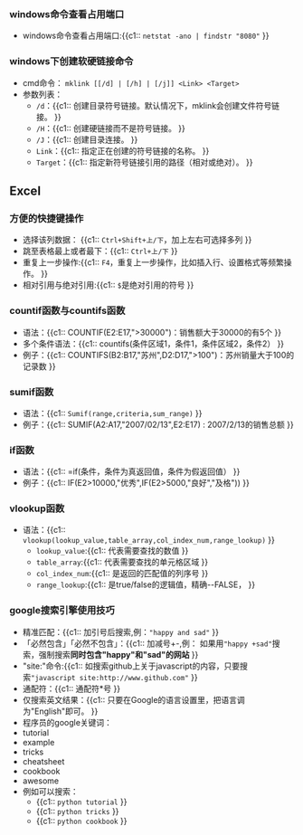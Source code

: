 ### windows命令查看占用端口 [	](常用技巧_20200308041234778)
+ windows命令查看占用端口:{{c1:: `netstat -ano | findstr "8080"` }}

### windows下创建软硬链接命令 [	](常用技巧_20200822070211691)

+ cmd命令： `mklink [[/d] | [/h] | [/j]] <Link> <Target>`
+ 参数列表：
  + `/d`：{{c1:: 创建目录符号链接。默认情况下，mklink会创建文件符号链接。 }}
  + `/H`：{{c1:: 创建硬链接而不是符号链接。 }}
  + `/J`：{{c1:: 创建目录连接。 }}
  + `Link`：{{c1:: 指定正在创建的符号链接的名称。 }}
  + `Target`：{{c1:: 指定新符号链接引用的路径（相对或绝对）。 }}

## Excel [	](常用技巧_20201026050823657)

### 方便的快捷键操作 [	](常用技巧_20201026050823662)
+ 选择该列数据： {{c1:: `Ctrl+Shift+上/下`，加上左右可选择多列 }}
+ 跳至表格最上或者最下：{{c1:: `Ctrl+上/下` }}
+ 重复上一步操作:{{c1:: `F4`，重复上一步操作，比如插入行、设置格式等频繁操作。 }}
+ 相对引用与绝对引用:{{c1:: `$`是绝对引用的符号 }}

### countif函数与countifs函数 [	](常用技巧_20201026050823665)
+ 语法：{{c1:: COUNTIF(E2:E17,">30000")：销售额大于30000的有5个 }}
+ 多个条件语法：{{c1:: countifs(条件区域1，条件1，条件区域2，条件2） }}
+ 例子：{{c1:: COUNTIFS(B2:B17,"苏州",D2:D17,">100")：苏州销量大于100的记录数 }}

### sumif函数 [	](常用技巧_20201026050823667)
+ 语法：{{c1:: `Sumif(range,criteria,sum_range)` }}
+ 例子：{{c1:: SUMIF(A2:A17,"2007/02/13",E2:E17) : 2007/2/13的销售总额 }}

### if函数 [	](常用技巧_20201026050823669)
+ 语法：{{c1:: =if(条件，条件为真返回值，条件为假返回值） }}
+ 例子：{{c1:: IF(E2>10000,"优秀",IF(E2>5000,"良好","及格")) }}

### vlookup函数 [	](常用技巧_20201026050823671)
+ 语法：{{c1:: `vlookup(lookup_value,table_array,col_index_num,range_lookup)` }}
  + `lookup_value`:{{c1:: 代表需要查找的数值 }}
  + `table_array`:{{c1:: 代表需要查找的单元格区域 }}
  + `col_index_num`:{{c1:: 是返回的匹配值的列序号 }}
  + `range_lookup`:{{c1:: 是true/false的逻辑值，精确--FALSE， }}

### google搜索引擎使用技巧
+ 精准匹配：{{c1:: 加引号后搜索,例：`"happy and sad"` }}
+ 「必然包含」「必然不包含」：{{c1::  加减号+-,例： 如果用`"happy +sad"`搜索，强制搜索**同时包含"happy"和"sad"的网站** }}
+ "site:"命令:{{c1::  如搜索github上关于javascript的内容，只要搜索`"javascript site:http://www.github.com"` }}
+  通配符：{{c1::  通配符*号 }}
+  仅搜索英文结果：{{c1:: 只要在Google的语言设置里，把语言调为"English"即可。 }}
+  程序员的google关键词：     
  + tutorial
  + example
  + tricks
  + cheatsheet
  + cookbook
  + awesome
  + 例如可以搜索：
    + {{c1:: `python tutorial` }}
    + {{c1:: `python tricks` }}
    + {{c1:: `python cookbook` }}